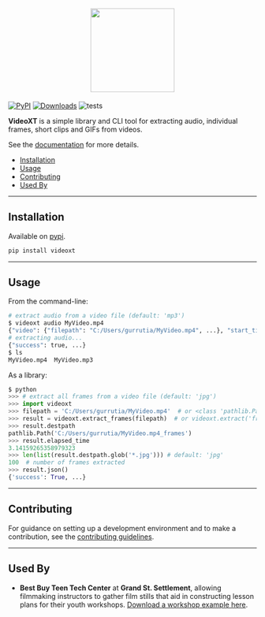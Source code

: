 <h1 align="center">
  <img src="https://user-images.githubusercontent.com/3451528/222875688-e8d60da9-0439-4996-936d-c75ffd47cb58.png" id="logo" width="170"></a>
</h1>

[![PyPI](https://img.shields.io/pypi/v/videoxt)](https://pypi.org/project/videoxt) [![Downloads](https://static.pepy.tech/badge/videoxt)](https://pepy.tech/project/videoxt) ![tests](https://github.com/gurrutia/videoxt/actions/workflows/tox.yml/badge.svg)

**VideoXT** is a simple library and CLI tool for extracting audio, individual frames, short clips and GIFs from videos.

See the [documentation](https://gurrutia.github.io/videoxt) for more details.

- [Installation](#installation)
- [Usage](#usage)
- [Contributing](#contributing)
- [Used By](#used-by)

---

## Installation

Available on [pypi](https://pypi.org/project/videoxt/).

```sh
pip install videoxt
```

---

## Usage

From the command-line:

```sh
# extract audio from a video file (default: 'mp3')
$ videoxt audio MyVideo.mp4
{"video": {"filepath": "C:/Users/gurrutia/MyVideo.mp4", ...}, "start_time": 0, ...}
# extracting audio...
{"success": true, ...}
$ ls
MyVideo.mp4  MyVideo.mp3
```

As a library:

```python
$ python
>>> # extract all frames from a video file (default: 'jpg')
>>> import videoxt
>>> filepath = 'C:/Users/gurrutia/MyVideo.mp4'  # or <class 'pathlib.Path'>
>>> result = videoxt.extract_frames(filepath)  # or videoxt.extract('frames', filepath)
>>> result.destpath
pathlib.Path('C:/Users/gurrutia/MyVideo.mp4_frames')
>>> result.elapsed_time
3.14159265358979323
>>> len(list(result.destpath.glob('*.jpg'))) # default: 'jpg'
100  # number of frames extracted
>>> result.json()
{'success': True, ...}
```

---

## Contributing

For guidance on setting up a development environment and to make a contribution, see the [contributing guidelines](https://github.com/gurrutia/videoxt/blob/abdc3fe99a9244e668c270544bc83b44f7b828f3/CONTRIBUTING.md).

---

## Used By

- **Best Buy Teen Tech Center** at **Grand St. Settlement**, allowing filmmaking instructors to gather film stills that aid in constructing lesson plans for their youth workshops. [Download a workshop example here](https://github.com/gurrutia/videoxt/files/10887456/GSS_Filmmaking_Fall_2022_Transfiguration_Schools_W1.pdf).
